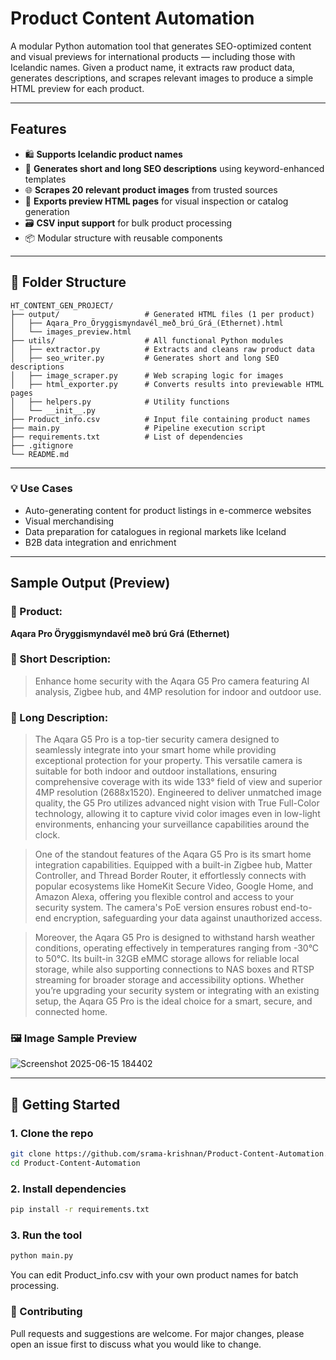 # Product Content Automation

A modular Python automation tool that generates SEO-optimized content and visual previews for international products — including those with Icelandic names. Given a product name, it extracts raw product data, generates descriptions, and scrapes relevant images to produce a simple HTML preview for each product.

---

## Features

- 🛍️ **Supports Icelandic product names**
- 🧠 **Generates short and long SEO descriptions** using keyword-enhanced templates
- 🌐 **Scrapes 20 relevant product images** from trusted sources
- 📄 **Exports preview HTML pages** for visual inspection or catalog generation
- 🗃️ **CSV input support** for bulk product processing
- 📦 Modular structure with reusable components

---

## 📂 Folder Structure

```
HT_CONTENT_GEN_PROJECT/
├── output/                   # Generated HTML files (1 per product)
│   ├── Aqara_Pro_Öryggismyndavél_með_brú_Grá_(Ethernet).html
│   └── images_preview.html
├── utils/                    # All functional Python modules
│   ├── extractor.py          # Extracts and cleans raw product data
│   ├── seo_writer.py         # Generates short and long SEO descriptions
│   ├── image_scraper.py      # Web scraping logic for images
│   ├── html_exporter.py      # Converts results into previewable HTML pages
│   ├── helpers.py            # Utility functions
│   └── __init__.py
├── Product_info.csv          # Input file containing product names
├── main.py                   # Pipeline execution script
├── requirements.txt          # List of dependencies
├── .gitignore
└── README.md
```

---

### 💡 Use Cases
- Auto-generating content for product listings in e-commerce websites
- Visual merchandising
- Data preparation for catalogues in regional markets like Iceland
- B2B data integration and enrichment

---

## Sample Output (Preview)

### 📌 Product:
**Aqara Pro Öryggismyndavél með brú Grá (Ethernet)**

### 📝 Short Description:
> Enhance home security with the Aqara G5 Pro camera featuring AI analysis, Zigbee hub, and 4MP resolution for indoor and outdoor use.

### 📖 Long Description:
> The Aqara G5 Pro is a top-tier security camera designed to seamlessly integrate into your smart home while providing exceptional protection for your property. This versatile camera is suitable for both indoor and outdoor installations, ensuring comprehensive coverage with its wide 133° field of view and superior 4MP resolution (2688x1520). Engineered to deliver unmatched image quality, the G5 Pro utilizes advanced night vision with True Full-Color technology, allowing it to capture vivid color images even in low-light environments, enhancing your surveillance capabilities around the clock.

> One of the standout features of the Aqara G5 Pro is its smart home integration capabilities. Equipped with a built-in Zigbee hub, Matter Controller, and Thread Border Router, it effortlessly connects with popular ecosystems like HomeKit Secure Video, Google Home, and Amazon Alexa, offering you flexible control and access to your security system. The camera's PoE version ensures robust end-to-end encryption, safeguarding your data against unauthorized access.

> Moreover, the Aqara G5 Pro is designed to withstand harsh weather conditions, operating effectively in temperatures ranging from -30°C to 50°C. Its built-in 32GB eMMC storage allows for reliable local storage, while also supporting connections to NAS boxes and RTSP streaming for broader storage and accessibility options. Whether you’re upgrading your security system or integrating with an existing setup, the Aqara G5 Pro is the ideal choice for a smart, secure, and connected home.

### 🖼️ Image Sample Preview
![Screenshot 2025-06-15 184402](https://github.com/user-attachments/assets/dc4707c4-1195-4d4c-8c29-11ec350e098a)

---

## 🚀 Getting Started

### 1. Clone the repo

```bash
git clone https://github.com/srama-krishnan/Product-Content-Automation.git
cd Product-Content-Automation
```

### 2. Install dependencies
```bash
pip install -r requirements.txt
```
### 3. Run the tool
```bash
python main.py
```
You can edit Product_info.csv with your own product names for batch processing.


### 🤝 Contributing
Pull requests and suggestions are welcome. For major changes, please open an issue first to discuss what you would like to change.
